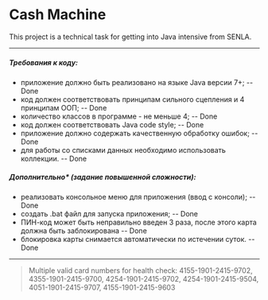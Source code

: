 # Cash Machine
This project is a technical task for getting into Java intensive from SENLA.
___
##### Требования к коду:
- приложение должно быть реализовано на языке Java версии 7+; -- Done
- код должен соответствовать принципам сильного сцепления и 4 принципам ООП; -- Done
- количество классов в программе - не меньше 4; -- Done
- код должен соответствовать Java code style; -- Done
- приложение должно содержать качественную обработку ошибок; -- Done
- для работы со списками данных необходимо использовать коллекции. -- Done
##### Дополнительно* (задание повышенной сложности):
- реализовать консольное меню для приложения (ввод с консоли); -- Done
- создать .bat файл для запуска приложения; -- Done
- ПИН-код может быть неправильно введен 3 раза, после этого карта должна быть 
заблокирована -- Done
- блокировка карты снимается автоматически по истечении суток. -- Done
___
>Multiple valid card numbers for health check:
4155-1901-2415-9702,
4355-1901-2415-9700,
4254-1901-2415-9702,
4254-1901-2415-9504,
4051-1901-2415-9707,
4155-1901-2415-9603
